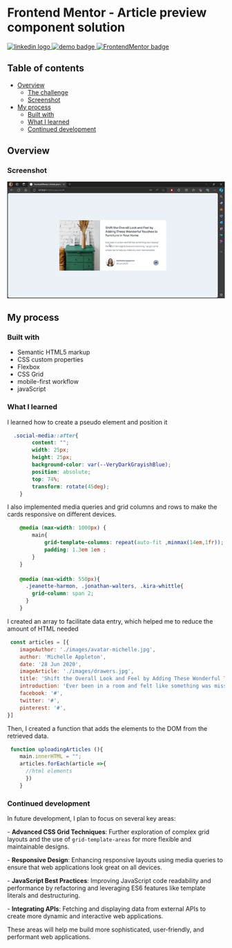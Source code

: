 # Frontend Mentor - Article preview component solution

<div align="left">
  <a href="https://www.linkedin.com/in/danae-lescano-salvatierra" target="_blank">
    <img src="https://img.shields.io/static/v1?message=LinkedIn&logo=linkedin&label=&color=0077B5&logoColor=white&labelColor=&style=for-the-badge" height="25" alt="linkedin logo"/>
  </a>
  <a href="https://lescano713.github.io/Article-Preview-Component/" target="_blank">
    <img src="https://img.shields.io/static/v1?message=Demo&label=&color=6A0DAD&logoColor=white&labelColor=&style=for-the-badge" height="25" alt="demo badge"/>
  </a>
  <a href="https://www.frontendmentor.io/profile/Lescano713" target="_blank">
    <img src="https://img.shields.io/static/v1?message=Frontend%20Mentor&label=&color=ff1538&logoColor=white&labelColor=&style=for-the-badge" height="25" alt="FrontendMentor badge"/>
  </a>
</div>


## Table of contents

- [Overview](#overview)
  - [The challenge](#the-challenge)
  - [Screenshot](#screenshot)
- [My process](#my-process)
  - [Built with](#built-with)
  - [What I learned](#what-i-learned)
  - [Continued development](#continued-development)


## Overview

### Screenshot

![](./screenshot/desktop.gif)




## My process

### Built with

- Semantic HTML5 markup
- CSS custom properties
- Flexbox
- CSS Grid
- mobile-first workflow
- javaScript


### What I learned

<p>I learned how to create a pseudo element and position it</p>

```css
  .social-media::after{
        content: "";
        width: 25px;
        height: 25px;
        background-color: var(--VeryDarkGrayishBlue);
        position: absolute;
        top: 74%;
        transform: rotate(45deg);
    }
```
<p>I also implemented media queries and grid columns and rows to make the cards responsive on different devices.</p>


```css
    @media (max-width: 1000px) {
        main{
            grid-template-columns: repeat(auto-fit ,minmax(14em,1fr));
            padding: 1.3em 1em ;
        }
    }
    
    @media (max-width: 550px){
      .jeanette-harmon, .jonathan-walters, .kira-whittle{
        grid-column: span 2;
      }
    }

```
<p>I created an array to facilitate data entry, which helped me to reduce the amount of HTML needed</p>

```js
 const articles = [{
    imageAuthor: './images/avatar-michelle.jpg',
    author: 'Michelle Appleton',
    date: '28 Jun 2020',
    imageArticle: './images/drawers.jpg',
    title: 'Shift the Overall Look and Feel by Adding These Wonderful Touches to Furniture in Your Home',
    introduction: 'Ever been in a room and felt like something was missing? Perhaps it felt slightly bare and uninviting. I’ve got some simple tips to help you make any room feel complete.',
    facebook: '#',
    twitter: '#',
    pinterest: '#',
}]
```


<p>Then, I created a function that adds the elements to the DOM from the retrieved data.</p>

```js
 function uploadingArticles (){
    main.innerHTML = "";
    articles.forEach(article =>{
      //html elements
      })
    }
```



### Continued development

<p>In future development, I plan to focus on several key areas:</p>
<p>- <strong>Advanced CSS Grid Techniques</strong>: Further exploration of complex grid layouts and the use of <code>grid-template-areas</code> for more flexible and maintainable designs.</p>
<p>- <strong>Responsive Design</strong>: Enhancing responsive layouts using media queries to ensure that web applications look great on all devices.</p>
<p>- <strong>JavaScript Best Practices</strong>: Improving JavaScript code readability and performance by refactoring and leveraging ES6 features like template literals and destructuring.</p>
<p>- <strong>Integrating APIs</strong>: Fetching and displaying data from external APIs to create more dynamic and interactive web applications.</p>
<p>These areas will help me build more sophisticated, user-friendly, and performant web applications.</p>


